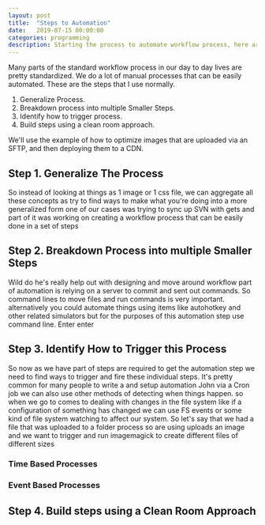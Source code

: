 ```yaml
--- 
layout: post
title:  "Steps to Automation"
date:   2019-07-15 00:00:00
categories: programming
description: Starting the process to automate workflow process, here are some of the basic steps I used at my current company.
---
```


Many parts of the standard workflow process in our day to day lives are pretty standardized. We do a lot of manual processes that can be easily automated. These are the steps that I use normally.

1. Generalize Process.
2. Breakdown process into multiple Smaller Steps.
3. Identify how to trigger process.
4. Build steps using a clean room approach.

We'll use the example of how to optimize images that are uploaded via an SFTP, and then deploying them to a CDN.

## Step 1. Generalize The Process

So instead of looking at things as 1 image or 1 css file, we can aggregate all these concepts as 
try to find ways to make what you're doing into a more generalized form one of our cases was trying to sync up SVN with gets and part of it was working on creating a workflow process that can be easily done in a set of steps 

## Step 2. Breakdown Process into multiple Smaller Steps
 Wild do he's really help out with designing and move around workflow part of automation is relying on a server to commit and sent out commands. So command lines to move files and run commands is very important. alternatively you could automate things using items like autohotkey and other related simulators but for the purposes of this automation step use command line. Enter enter 

## Step 3. Identify How to Trigger this Process

So now as we have part of steps are required to get the automation step we need to find ways to trigger and fire these individual steps. It's pretty common for many people to write a and setup automation John via a Cron job we can also use other methods of detecting when things happen. so when we go to comes to dealing with changes in the file system like if a configuration of something has changed we can use FS events or some kind of file system watching to affect our system. So let's say that we had a file that was uploaded to a folder process so are using uploads an image and we want to trigger and run imagemagick to create different files of different sizes

### Time Based Processes

### Event Based Processes




## Step 4. Build steps using a Clean Room Approach

